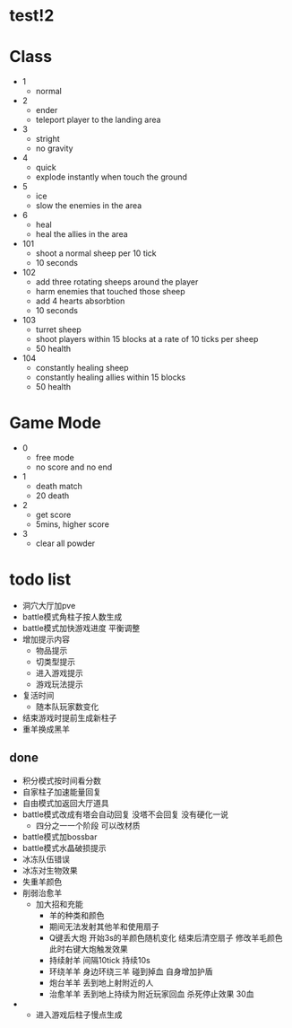 # test!2

# Class

* 1
	* normal
* 2
	* ender
	* teleport player to the landing area
* 3
	* stright
	* no gravity
* 4
	* quick
	* explode instantly when touch the ground
* 5
	* ice
	* slow the enemies in the area
* 6
	* heal
	* heal the allies in the area
* 101
	* shoot a normal sheep per 10 tick
	* 10 seconds
* 102
	* add three rotating sheeps around the player
	* harm enemies that touched those sheep
	* add 4 hearts absorbtion
	* 10 seconds
* 103
	* turret sheep
	* shoot players within 15 blocks at a rate of 10 ticks per sheep
	* 50 health
* 104
	* constantly healing sheep
	* constantly healing allies within 15 blocks
	* 50 health


# Game Mode

* 0
	* free mode
	* no score and no end
* 1
	* death match
	* 20 death
* 2
	* get score
	* 5mins, higher score
* 3
	* clear all powder


# todo list



* 洞穴大厅加pve
* battle模式角柱子按人数生成
* battle模式加快游戏进度 平衡调整
* 增加提示内容
	* 物品提示
	* 切类型提示
	* 进入游戏提示
	* 游戏玩法提示
* 复活时间
	* 随本队玩家数变化
* 结束游戏时提前生成新柱子
* 重羊换成黑羊



## done

* 积分模式按时间看分数
* 自家柱子加速能量回复
* 自由模式加返回大厅道具
* battle模式改成有塔会自动回复 没塔不会回复 没有硬化一说
	* 四分之一一个阶段 可以改材质
* battle模式加bossbar
* battle模式水晶破损提示
* 冰冻队伍错误
* 冰冻对生物效果
* 失重羊颜色
* 削弱治愈羊
  * 加大招和充能
	* 羊的种类和颜色
	* 期间无法发射其他羊和使用扇子
	* Q键丢大炮 开始3s的羊颜色随机变化 结束后清空扇子 修改羊毛颜色 此时右键大炮触发效果
	* 持续射羊 间隔10tick 持续10s
	* 环绕羊羊 身边环绕三羊 碰到掉血 自身增加护盾
	* 炮台羊羊 丢到地上射附近的人
	* 治愈羊羊 丢到地上持续为附近玩家回血 杀死停止效果 30血
* * 进入游戏后柱子慢点生成